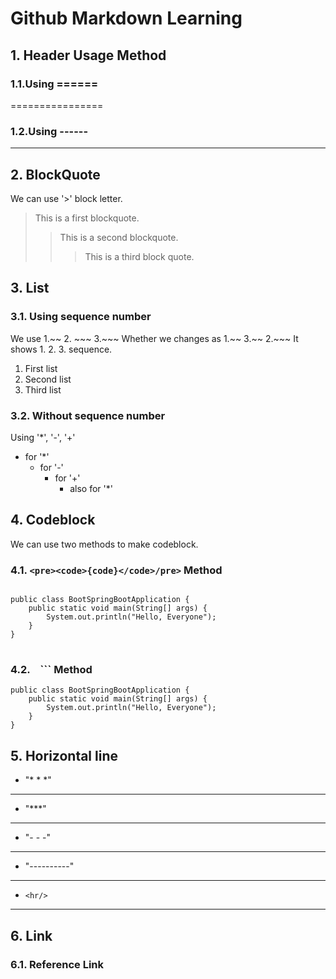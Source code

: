 # Github Markdown Learning
## 1. Header Usage Method

### 1.1.Using ======
================

### 1.2.Using ------
----------------

## 2. BlockQuote
We can use '>' block letter.

> This is a first blockquote.
> > This is a second blockquote.
> > > This is a third block quote.

## 3. List

### 3.1. Using sequence number
We use 1.~~ 2. ~~~ 3.~~~
Whether we changes as 1.~~ 3.~~ 2.~~~ It shows 1. 2. 3. sequence.

1. First list
3. Second list
3. Third list

### 3.2. Without sequence number
Using '*', '-', '+'
* for '*'
    - for '-'
        + for '+'
            * also for '*'
        
## 4. Codeblock
We can use two methods to make codeblock.
### 4.1. ```<pre><code>{code}</code>/pre>``` Method 

<pre>
<code>
public class BootSpringBootApplication {
    public static void main(String[] args) {
        System.out.println("Hello, Everyone");
    }
}
</code>
</pre>

### 4.2. ``` ``` ``` Method

```
public class BootSpringBootApplication {
    public static void main(String[] args) {
        System.out.println("Hello, Everyone");
    }
}
```

## 5. Horizontal line 

* "* * *" 
* * *
* "***"
***
* "- - -"
- - -
* "----------"
----------------
* ```<hr/>```
<hr/>

## 6. Link
### 6.1. Reference Link
```
